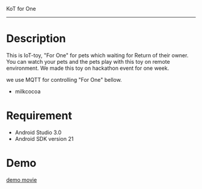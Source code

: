 KoT for One

----

# Description

This is IoT-toy, "For One" for pets which waiting for Return of their owner.
You can watch your pets and the pets play with this toy on remote environment.
We made this toy on hackathon event for one week.

we use MQTT for controlling "For One" bellow.

- milkcocoa

# Requirement

- Android Studio 3.0
- Android SDK version 21

# Demo

[demo movie](https://youtu.be/DvYjjollwzQ)
